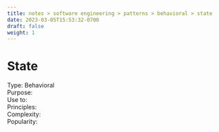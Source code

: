 ```yaml
---
title: notes > software engineering > patterns > behavioral > state
date: 2023-03-05T15:53:32-0700
draft: false
weight: 1
---
```

# State
Type: Behavioral  
Purpose:  
Use to:  
Principles:  
Complexity:  
Popularity:  
